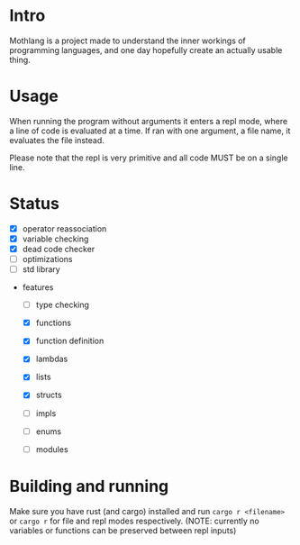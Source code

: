 # Intro
Mothlang is a project made to understand the inner workings of programming languages, and one day hopefully create an actually usable thing.

# Usage
When running the program without arguments it enters a repl mode, where a line of code is evaluated at a time. If ran with one argument, a file name, it evaluates the file instead.

Please note that the repl is very primitive and all code MUST be on a single line.

# Status
- [x] operator reassociation
- [x] variable checking
- [x] dead code checker
- [ ] optimizations
- [ ] std library
- features
  - [ ] type checking
  - [x] functions
  - [x] function definition
  - [x] lambdas
  - [x] lists
  - [x] structs
  - [ ] impls
  - [ ] enums
  - [ ] modules


# Building and running
Make sure you have rust (and cargo) installed and run `cargo r <filename>` or `cargo r` for file and repl modes respectively.
(NOTE: currently no variables or functions can be preserved between repl inputs)
